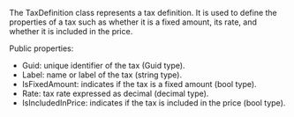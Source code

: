 The TaxDefinition class represents a tax definition. It is used to define the properties of a tax such as whether it is a fixed amount, its rate, and whether it is included in the price.

Public properties:
- Guid: unique identifier of the tax (Guid type).
- Label: name or label of the tax (string type).
- IsFixedAmount: indicates if the tax is a fixed amount (bool type).
- Rate: tax rate expressed as decimal (decimal type).
- IsIncludedInPrice: indicates if the tax is included in the price (bool type).